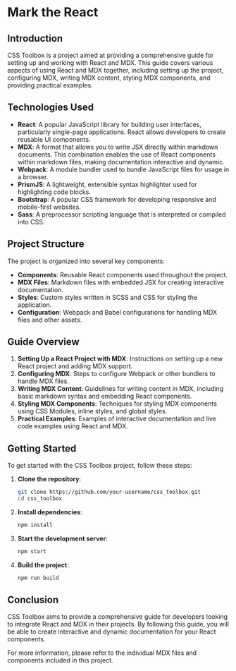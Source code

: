 # Mark the React

## Introduction

CSS Toolbox is a project aimed at providing a comprehensive guide for setting up and working with React and MDX. This guide covers various aspects of using React and MDX together, including setting up the project, configuring MDX, writing MDX content, styling MDX components, and providing practical examples.

## Technologies Used

- **React**: A popular JavaScript library for building user interfaces, particularly single-page applications. React allows developers to create reusable UI components.
- **MDX**: A format that allows you to write JSX directly within markdown documents. This combination enables the use of React components within markdown files, making documentation interactive and dynamic.
- **Webpack**: A module bundler used to bundle JavaScript files for usage in a browser.
- **PrismJS**: A lightweight, extensible syntax highlighter used for highlighting code blocks.
- **Bootstrap**: A popular CSS framework for developing responsive and mobile-first websites.
- **Sass**: A preprocessor scripting language that is interpreted or compiled into CSS.

## Project Structure

The project is organized into several key components:

- **Components**: Reusable React components used throughout the project.
- **MDX Files**: Markdown files with embedded JSX for creating interactive documentation.
- **Styles**: Custom styles written in SCSS and CSS for styling the application.
- **Configuration**: Webpack and Babel configurations for handling MDX files and other assets.

## Guide Overview

1. **Setting Up a React Project with MDX**: Instructions on setting up a new React project and adding MDX support.
2. **Configuring MDX**: Steps to configure Webpack or other bundlers to handle MDX files.
3. **Writing MDX Content**: Guidelines for writing content in MDX, including basic markdown syntax and embedding React components.
4. **Styling MDX Components**: Techniques for styling MDX components using CSS Modules, inline styles, and global styles.
5. **Practical Examples**: Examples of interactive documentation and live code examples using React and MDX.

## Getting Started

To get started with the CSS Toolbox project, follow these steps:

1. **Clone the repository**:
    ```bash
    git clone https://github.com/your-username/css_toolbox.git
    cd css_toolbox
    ```

2. **Install dependencies**:
    ```bash
    npm install
    ```

3. **Start the development server**:
    ```bash
    npm start
    ```

4. **Build the project**:
    ```bash
    npm run build
    ```

## Conclusion

CSS Toolbox aims to provide a comprehensive guide for developers looking to integrate React and MDX in their projects. By following this guide, you will be able to create interactive and dynamic documentation for your React components.

For more information, please refer to the individual MDX files and components included in this project.
